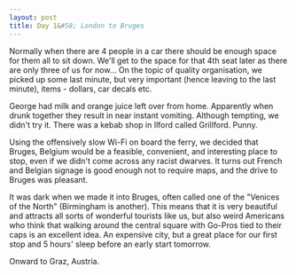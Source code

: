 ```yaml
---
layout: post
title: Day 1&#58; London to Bruges
---
```


Normally when there are 4 people in a car there should be enough space for them all to sit down. We'll get to the space for that 4th seat later as there are only three of us for now... On the topic of quality organisation, we picked up some last minute, but very important (hence leaving to the last minute), items - dollars, car decals etc.

George had milk and orange juice left over from home. Apparently when drunk together they result in near instant vomiting. Although tempting, we didn't try it. There was a kebab shop in Ilford called Grillford. Punny.

Using the offensively slow Wi-Fi on board the ferry, we decided that Bruges, Belgium would be a feasible, convenient, and interesting place to stop, even if we didn't come across any racist dwarves. It turns out French and Belgian signage is good enough not to require maps, and the drive to Bruges was pleasant.

It was dark when we made it into Bruges, often called one of the "Venices of the North" (Birmingham is another). This means that it is very beautiful and attracts all sorts of wonderful tourists like us, but also weird Americans who think that walking around the central square with Go-Pros tied to their caps is an excellent idea. An expensive city, but a great place for our first stop and 5 hours' sleep before an early start tomorrow.

Onward to Graz, Austria.




